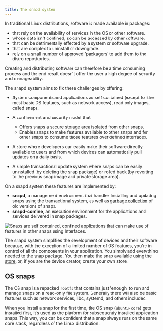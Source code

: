 ```yaml
---
title: The snapd system
---
```


In traditional Linux distributions, software is made available in packages:

- that rely on the availability of services in the OS or other software.
- whose data isn't confined, so can be accessed by other software.
- that can be detrimentally effected by a system or software upgrade.
- that are complex to uninstall or downgrade.
- rely on a small number of approved 'packagers' to add them to the distro repositories.

Creating and distributing software can therefore be a time consuming process and the end result doesn't offer the user a high degree of security and manageability.

The snapd system aims to fix these challenges by offering:

- System components and applications as self contained (except for the most basic OS features, such as network access), read only images, called snaps.
- A confinement and security model that:

  - Offers snaps a secure storage area isolated from other snaps.
  - Enables snaps to make features available to other snaps and for other snaps to consume those features over defined interfaces.

- A store where developers can easily make their software directly available to users and from which devices can automatically pull updates on a daily basis.
- A simple transactional update system where snaps can be easily uninstalled (by deleting the snap package) or rolled back (by reverting to the previous snap image and private storage area).

On a snapd system these features are implemented by:

- **snapd**, a management environment that handles installing and updating snaps using the transactional system, as well as [garbage collection](/docs/core/versions) of old versions of snaps.
- **snapd-confine**, an execution environment for the applications and services delivered in snap packages.

![Snaps are self contained, confined applications that can make use of features in other snaps using Interfaces.](../media/snap_in_snappy_system.png "Snaps in the Snapd System")

The snapd system simplifies the development of devices and their software because, with the exception of a limited number of OS features, you're in control of all the components in your application. You simply add everything needed to the snap package. You then make the snap available using [the store](/docs/core/store "the store"), or, if you are the device creator, create your own store.

## OS snaps

The OS snap is a repacked `rootfs` that contains just 'enough' to run and manage snaps on a read-only file system. Generally there will also be basic features such as network services, libc, systemd, and others included.

When you install a snap for the first time, the OS snap (`ubuntu-core`) gets installed first, it's used as the platform for subsequently installed application snaps. This way, you can be confident that a snap always runs on the same core stack, regardless of the Linux distribution.

